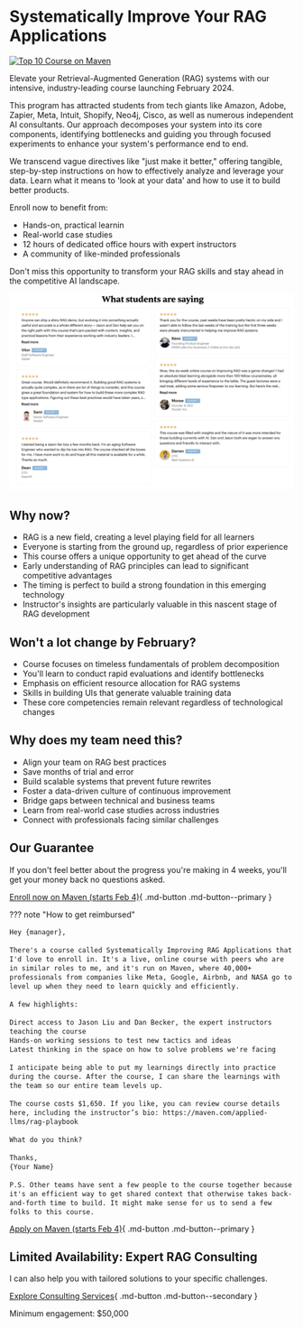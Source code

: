 # Systematically Improve Your RAG Applications

[![Top 10 Course on Maven](writing/posts/img/rag-playbook-course.png)](https://maven.com/applied-llms/rag-playbook)

Elevate your Retrieval-Augmented Generation (RAG) systems with our intensive, industry-leading course launching February 2024.

This program has attracted students from tech giants like Amazon, Adobe, Zapier, Meta, Intuit, Shopify, Neo4j, Cisco, as well as numerous independent AI consultants. Our approach decomposes your system into its core components, identifying bottlenecks and guiding you through focused experiments to enhance your system's performance end to end.

We transcend vague directives like "just make it better," offering tangible, step-by-step instructions on how to effectively analyze and leverage your data. Learn what it means to 'look at your data' and how to use it to build better products.

Enroll now to benefit from:

- Hands-on, practical learnin
- Real-world case studies
- 12 hours of dedicated office hours with expert instructors
- A community of like-minded professionals

Don't miss this opportunity to transform your RAG skills and stay ahead in the competitive AI landscape.

![RAG Playbook Course](writing/posts/img/course-review.png)

## Why now?

- RAG is a new field, creating a level playing field for all learners
- Everyone is starting from the ground up, regardless of prior experience
- This course offers a unique opportunity to get ahead of the curve
- Early understanding of RAG principles can lead to significant competitive advantages
- The timing is perfect to build a strong foundation in this emerging technology
- Instructor's insights are particularly valuable in this nascent stage of RAG development

## Won't a lot change by February?

- Course focuses on timeless fundamentals of problem decomposition
- You'll learn to conduct rapid evaluations and identify bottlenecks
- Emphasis on efficient resource allocation for RAG systems
- Skills in building UIs that generate valuable training data
- These core competencies remain relevant regardless of technological changes

## Why does my team need this?

- Align your team on RAG best practices
- Save months of trial and error
- Build scalable systems that prevent future rewrites
- Foster a data-driven culture of continuous improvement
- Bridge gaps between technical and business teams
- Learn from real-world case studies across industries
- Connect with professionals facing similar challenges

## Our Guarantee

If you don't feel better about the progress you're making in 4 weeks, you'll get your money back no questions asked.

[Enroll now on Maven (starts Feb 4)](https://maven.com/applied-llms/rag-playbook){ .md-button .md-button--primary }

??? note "How to get reimbursed"

    Hey {manager},

    There's a course called Systematically Improving RAG Applications that I'd love to enroll in. It's a live, online course with peers who are in similar roles to me, and it's run on Maven, where 40,000+ professionals from companies like Meta, Google, Airbnb, and NASA go to level up when they need to learn quickly and efficiently.

    A few highlights:

    Direct access to Jason Liu and Dan Becker, the expert instructors teaching the course
    Hands-on working sessions to test new tactics and ideas
    Latest thinking in the space on how to solve problems we're facing

    I anticipate being able to put my learnings directly into practice during the course. After the course, I can share the learnings with the team so our entire team levels up.

    The course costs $1,650. If you like, you can review course details here, including the instructor’s bio: https://maven.com/applied-llms/rag-playbook

    What do you think?

    Thanks,
    {Your Name}

    P.S. Other teams have sent a few people to the course together because it's an efficient way to get shared context that otherwise takes back-and-forth time to build. It might make sense for us to send a few folks to this course.

[Apply on Maven (starts Feb 4)](https://maven.com/applied-llms/rag-playbook){ .md-button .md-button--primary }


## Limited Availability: Expert RAG Consulting

I can also help you with tailored solutions to your specific challenges.

[Explore Consulting Services](services.md){ .md-button .md-button--secondary }

Minimum engagement: $50,000
